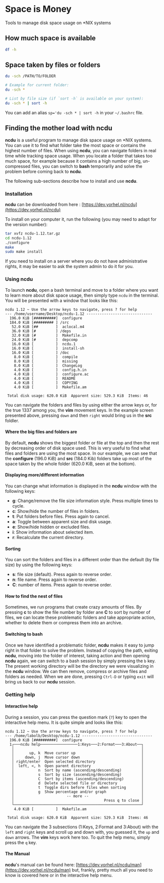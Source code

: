 # Space is Money
Tools to manage disk space usage on *NIX systems

## How much space is available
```bash
df -h
```

## Space taken by files or folders
```bash
du -sch /PATH/TO/FOLDER

# Example for current folder:
du -sch *

# List by file size (if `sort -h` is available on your system):
du -sch * | sort -h
```

You can add an alias `sp='du -sch * | sort -h` in your `~/.bashrc` file.

## Finding the mother load with ncdu
**ncdu** is a useful program to manage disk space usage on \*NIX systems.
You can use it to find what folder take the most space or contains the
highest number of files. When using **ncdu**, you can navigate folders in
real time while tracking space usage. When you locate a folder that takes
too much space, for example because it contains a high number of big,
un-compressed files, you can switch to **bash** temporarily and solve the
problem before coming back to **ncdu**.

The following sub-sections describe how to install and use **ncdu**.

### Installation
**ncdu** can be downloaded from here : [https://dev.yorhel.nl/ncdu](https://dev.yorhel.nl/ncdu)

To install on your computer it, run the following (you may need to adapt for the version number):
```bash
tar xvfz ncdu-1.12.tar.gz
cd ncdu-1.12
./configure
make
sudo make install
```

If you need to install on a server where you do not have administrative rights,
it may be easier to ask the system admin to do it for you.


### Using ncdu
To launch **ncdu**, open a bash terminal and move to a folder where you want to learn more about
disk space usage, then simply type `ncdu` in the terminal. You will be presented with a window that
looks like this:

```
ncdu 1.12 ~ Use the arrow keys to navigate, press ? for help       
--- /home/username/Desktop/ncdu-1.12 ------------------------------
  196.0 KiB [##########]  configure                                
  184.0 KiB [######### ] /src
   52.0 KiB [##        ]  aclocal.m4
   36.0 KiB [#         ] /deps
   32.0 KiB [#         ]  Makefile.in
   24.0 KiB [#         ]  depcomp
   16.0 KiB [          ]  ncdu.1
   16.0 KiB [          ]  install-sh
   16.0 KiB [          ] /doc
    8.0 KiB [          ]  compile
    8.0 KiB [          ]  missing
    8.0 KiB [          ]  ChangeLog
    4.0 KiB [          ]  config.h.in
    4.0 KiB [          ]  configure.ac
    4.0 KiB [          ]  README
    4.0 KiB [          ]  COPYING
    4.0 KiB [          ]  Makefile.am

 Total disk usage: 620.0 KiB  Apparent size: 529.3 KiB  Items: 46  
```

You can navigate the folders and files by using either the arrow keys or,
for the true 1337 among you, the **vim** movement keys. In the example screen
presented above, pressing `down` and then `right` would bring us in the **src**
foldler.

#### Where the big files and folders are
By default, **ncdu** shows the biggest folder or file at the top and then the
rest by decreasing order of disk space used. This is very useful to find what
files and folders are using the most space. In our example, we can see that the
**configure** (196.0 KiB) and **src** (184.0 Kib) folders take up most of the
space taken by the whole folder (620.0 KiB, seen at the bottom).

#### Displaying more/different information
You can change what information is displayed in the **ncdu** window with the following
keys:
- **g**: Change/remove the file size information style. Press multiple times to cycle.
- **c**: Show/hide the number of files in folders.
- **t**: Put folders before files. Press again to cancel.
- **a**: Toggle between apparent size and disk usage.
- **e**:  Show/hide hidden or excluded files.
- **i**:  Show information about selected item.
- **r**:  Recalculate the current directory.

#### Sorting
You can sort the folders and files in a different order than the default (by file
size) by using the following keys:
- **s**: file size (default). Press again to reverse order.
- **n**: file name. Press again to reverse order.
- **C**: number of items. Press again to reverse order.

#### How to find the nest of files
Sometimes, we run programs that create crazy amounts of files. By pressing **c** to
show the file number by folder ane **C** to sort by number of files, we can locate
these problematic folders and take appropriate action, whether to delete them or
compress them into an archive.

#### Switching to bash
Once we have identified a problematic folder, **ncdu** makes it easy to jump right in
that folder to solve the problem. Instead of copying the path, exiting **ncdu**, moving
into the folder of interest, taking action and then opening **ncdu** again, we can
switch to a bash session by simply pressing the `b` key. The present working directory
will be the directory we were visualizing in the **ncdu** window. We can then remove,
compress or archive files and folders as needed. When we are done, pressing `Ctrl-D` or
typing `exit` will bring us back to our **ncdu** session.

### Getting help

#### Interactive help
During a session, you can press the question mark (`?`) key to open the interactive
help menu. It is quite simple and looks like this:

```
ncdu 1.12 ~ Use the arrow keys to navigate, press ? for help       
--- /home/labolb/Desktop/ncdu-1.12 --------------------------------
  196.0 KiB [##########]  configure
  1┌───ncdu help─────────────────1:Keys───2:Format───3:About──┐    
   │                                                          │
   │       up, k  Move cursor up                              │
   │     down, j  Move cursor down                            │
   │ right/enter  Open selected directory                     │
   │  left, <, h  Open parent directory                       │
   │           n  Sort by name (ascending/descending)         │
   │           s  Sort by size (ascending/descending)         │
   │           C  Sort by items (ascending/descending)        │
   │           d  Delete selected file or directory           │
   │           t  Toggle dirs before files when sorting       │
   │           g  Show percentage and/or graph                │
   │                        -- more --                        │
   │                                         Press q to close │
   └──────────────────────────────────────────────────────────┘
    4.0 KiB [          ]  Makefile.am

 Total disk usage: 620.0 KiB  Apparent size: 529.3 KiB  Items: 46  
 ```
 
 You can navigate the 3 subsections (1:Keys, 2:Format and 3:About) with the `left` and
 `right` keys and scroll up and down with, you guessed it, the `up` and `down` arrows.
 The **vim** keys work here too. To quit the help menu, simply press the `q` key.

#### The Manual
**ncdu**'s manual can be found here: [https://dev.yorhel.nl/ncdu/man](https://dev.yorhel.nl/ncdu/man)
but, frankly, pretty much all you need to know is covered here or in the interactive help menu.
